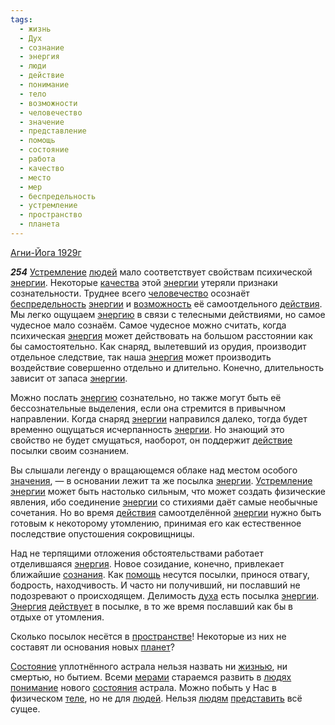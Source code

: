 ```yaml
---
tags:
  - жизнь
  - Дух
  - сознание
  - энергия
  - люди
  - действие
  - понимание
  - тело
  - возможности
  - человечество
  - значение
  - представление
  - помощь
  - состояние
  - работа
  - качество
  - место
  - мер
  - беспредельность
  - устремление
  - пространство
  - планета
---
```


[Агни-Йога 1929г](https://127.0.0.1:4002/agni/1929)

___254___
[Устремление](../../../tags/#устремление) [людей](../../../tags/#люди) мало соответствует свойствам психической [энергии](../../../tags/#[энергия](../../../tags/#энергия)). Некоторые [качества](../../../tags/#качество) этой [энергии](../../../tags/#[энергия](../../../tags/#энергия)) утеряли признаки сознательности. Труднее всего [человечество](../../../tags/#человечество) осознаёт [беспредельность](../../../tags/#беспредельность) [энергии](../../../tags/#[энергия](../../../tags/#энергия)) и [возможность](../../../tags/#возможности) её самоотдельного [действия](../../../tags/#[действие](../../../tags/#действие)). Мы легко ощущаем [энергию](../../../tags/#[энергия](../../../tags/#энергия)) в связи с телесными действиями, но самое чудесное мало сознаём. Самое чудесное можно считать, когда психическая [энергия](../../../tags/#энергия) может действовать на большом расстоянии как бы самостоятельно. Как снаряд, вылетевший из орудия, производит отдельное следствие, так наша [энергия](../../../tags/#энергия) может производить воздействие совершенно отдельно и длительно. Конечно, длительность зависит от запаса [энергии](../../../tags/#[энергия](../../../tags/#энергия)).   

Можно послать [энергию](../../../tags/#[энергия](../../../tags/#энергия)) сознательно, но также могут быть её бессознательные выделения, если она стремится в привычном направлении. Когда снаряд [энергии](../../../tags/#[энергия](../../../tags/#энергия)) направился далеко, тогда будет временно ощущаться исчерпанность [энергии](../../../tags/#[энергия](../../../tags/#энергия)). Но знающий это свойство не будет смущаться, наоборот, он поддержит [действие](../../../tags/#действие) посылки своим сознанием.   

Вы слышали легенду о вращающемся облаке над местом особого [значения](../../../tags/#значение), — в основании лежит та же посылка [энергии](../../../tags/#[энергия](../../../tags/#энергия)). [Устремление](../../../tags/#устремление) [энергии](../../../tags/#[энергия](../../../tags/#энергия)) может быть настолько сильным, что может создать физические явления, ибо соединение [энергии](../../../tags/#[энергия](../../../tags/#энергия)) со стихиями даёт самые необычные сочетания. Но во время [действия](../../../tags/#[действие](../../../tags/#действие)) самоотделённой [энергии](../../../tags/#[энергия](../../../tags/#энергия)) нужно быть готовым к некоторому утомлению, принимая его как естественное последствие опустошения сокровищницы.   

Над не терпящими отложения обстоятельствами работает отделившаяся [энергия](../../../tags/#энергия). Новое созидание, конечно, привлекает ближайшие [сознания](../../../tags/#сознание). Как [помощь](../../../tags/#помощь) несутся посылки, принося отвагу, бодрость, находчивость. И часто ни получивший, ни пославший не подозревают о происходящем. Делимость [духа](../../../tags/#Дух) есть посылка [энергии](../../../tags/#[энергия](../../../tags/#энергия)). [Энергия](../../../tags/#энергия) [действует](../../../tags/#действие) в посылке, в то же время пославший как бы в отдыхе от утомления.   

Сколько посылок несётся в [пространстве](../../../tags/#пространство)! Некоторые из них не составят ли основания новых [планет](../../../tags/#планета)?   

[Состояние](../../../tags/#состояние) уплотнённого астрала нельзя назвать ни [жизнью](../../../tags/#жизнь), ни смертью, но бытием. Всеми [мерами](../../../tags/#мер) стараемся развить в [людях](../../../tags/#люди) [понимание](../../../tags/#понимание) нового [состояния](../../../tags/#состояние) астрала. Можно побыть у Нас в физическом [теле](../../../tags/#тело), но не для [людей](../../../tags/#люди). Нельзя [людям](../../../tags/#люди) [представить](../../../tags/#представление) всё сущее.
